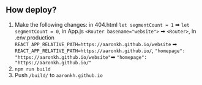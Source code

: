 How deploy?
-----
1. Make the following changes: in 404.html `let segmentCount = 1` ➡ `let segmentCount = 0`, in App.js `<Router basename="website">` ➡ `<Router>`, in .env.production `REACT_APP_RELATIVE_PATH=https://aaronkh.github.io/website` ➡ `REACT_APP_RELATIVE_PATH=https://aaronkh.github.io/`, `"homepage": "https://aaronkh.github.io/website"`➡ `"homepage": "https://aaronkh.github.io/"`
2. `npm run build`
3. Push `/build/` to `aaronkh.github.io`
